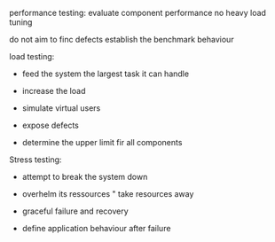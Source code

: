 performance testing:
evaluate component performance
no heavy load
tuning

do not aim to finc defects
establish the benchmark behaviour

load testing:
* feed the system the largest task it can handle
* increase the load
* simulate virtual users

* expose defects
* determine the upper limit fir all components

Stress testing:
* attempt to break the system down
* overhelm its ressources
" take resources away

* graceful failure and recovery
* define application behaviour after failure

